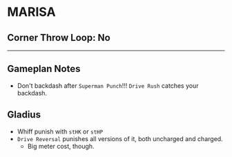 # MARISA
## Corner Throw Loop: No
___
## Gameplan Notes
- Don't backdash after `Superman Punch`!!! `Drive Rush` catches your backdash.

## Gladius
- Whiff punish with `stHK` or `stHP`
- `Drive Reversal` punishes all versions of it, both uncharged and charged.
  - Big meter cost, though. 
  

